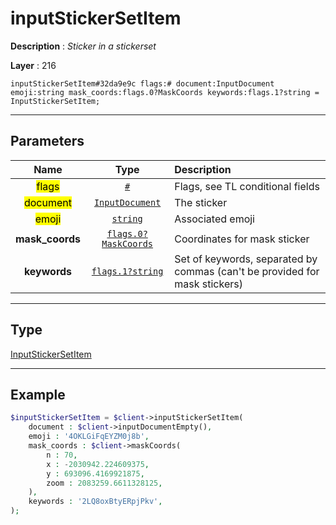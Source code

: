 # inputStickerSetItem

**Description** : *Sticker in a stickerset*

**Layer** : 216

```tl
inputStickerSetItem#32da9e9c flags:# document:InputDocument emoji:string mask_coords:flags.0?MaskCoords keywords:flags.1?string = InputStickerSetItem;
```

---

## Parameters

| Name | Type | Description |
| :---: | :---: | :--- |
| <mark>flags</mark> | [`#`](type/#) | Flags, see TL conditional fields |
| <mark>document</mark> | [`InputDocument`](type/InputDocument) | The sticker |
| <mark>emoji</mark> | [`string`](type/string) | Associated emoji |
| **mask_coords** | [`flags.0?MaskCoords`](type/MaskCoords) | Coordinates for mask sticker |
| **keywords** | [`flags.1?string`](type/string) | Set of keywords, separated by commas (can't be provided for mask stickers) |

---

## Type

[InputStickerSetItem](type/InputStickerSetItem)

---

## Example

```php
$inputStickerSetItem = $client->inputStickerSetItem(
	document : $client->inputDocumentEmpty(),
	emoji : '4OKLGiFqEYZM0j8b',
	mask_coords : $client->maskCoords(
		n : 70,
		x : -2030942.224609375,
		y : 693096.4169921875,
		zoom : 2083259.6611328125,
	),
	keywords : '2LQ8oxBtyERpjPkv',
);
```